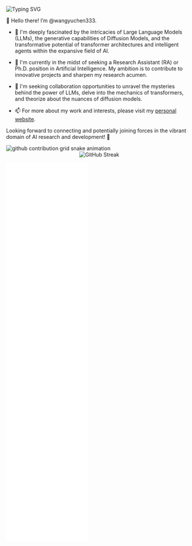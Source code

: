 ![Typing SVG](https://readme-typing-svg.demolab.com/?lines=Yuchen+Wang;03+03+2003)

👋 Hello there! I’m @wangyuchen333.

- 👀 I'm deeply fascinated by the intricacies of Large Language Models (LLMs), the generative capabilities of Diffusion Models, and the transformative potential of transformer architectures and intelligent agents within the expansive field of AI.

- 🌱 I'm currently in the midst of seeking a Research Assistant (RA) or Ph.D. position in Artificial Intelligence. My ambition is to contribute to innovative projects and sharpen my research acumen.

- 💞️ I'm seeking collaboration opportunities to unravel the mysteries behind the power of LLMs, delve into the mechanics of transformers, and theorize about the nuances of diffusion models.

- 📫 For more about my work and interests, please visit my [personal website](https://wangyuchen333.github.io/).

Looking forward to connecting and potentially joining forces in the vibrant domain of AI research and development! 🌟

<picture>
  <source media="(prefers-color-scheme: dark)" srcset="https://raw.githubusercontent.com/wangyuchen333/wangyuchen333/output/github-contribution-grid-snake-dark.svg">
  <source media="(prefers-color-scheme: light)" srcset="https://raw.githubusercontent.com/wangyuchen333/wangyuchen333/output/github-contribution-grid-snake.svg">
  <img alt="github contribution grid snake animation" src="https://raw.githubusercontent.com/wangyuchen333/wangyuchen333/output/github-contribution-grid-snake.svg">
</picture>

<div align="center"><img src="https://streak-stats.demolab.com/?user=wangyuchen333" alt="GitHub Streak"></div>

![Metrics](/github-metrics.svg)
